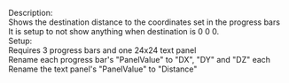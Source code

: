 Description:\
Shows the destination distance to the coordinates set in the progress bars\
It is setup to not show anything when destination is 0 0 0.\
Setup:\
Requires 3 progress bars and one 24x24 text panel\
Rename each progress bar's "PanelValue" to "DX", "DY" and "DZ" each\
Rename the text panel's "PanelValue" to "Distance"